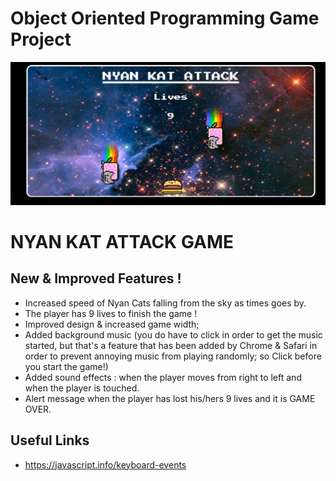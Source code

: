 # Object Oriented Programming Game Project

<p align="center"><img src="./images/ScreenshotCat.png"></p>
 
# NYAN KAT ATTACK GAME 

## New & Improved Features ! 

- Increased speed of Nyan Cats falling from the sky as times goes by. 
- The player has 9 lives to finish the game !
- Improved design & increased game width;
- Added background music (you do have to click in order to get the music started, but that's a feature that has been added by Chrome & Safari in order to prevent annoying music from playing randomly; so Click before you start the game!)
- Added sound effects : when the player moves from right to left and when the player is touched. 
- Alert message when the player has lost his/hers 9 lives and it is GAME OVER. 
## Useful Links

- https://javascript.info/keyboard-events
